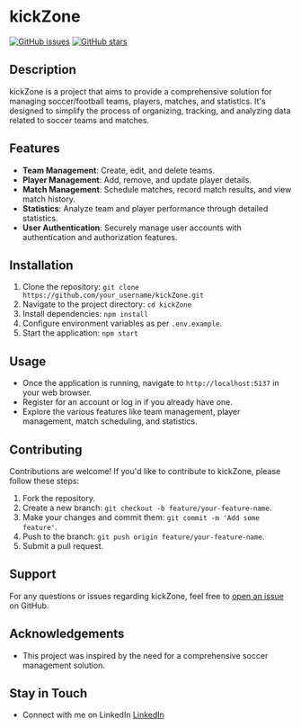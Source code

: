 # kickZone

[![GitHub issues](https://img.shields.io/github/issues/AnTareS11S/kickZone)](https://github.com/AnTareS11S/kickZone/issues)
[![GitHub stars](https://img.shields.io/github/stars/AnTareS11S/kickZone)](https://github.com/AnTareS11S/kickZone/stargazers)

## Description
kickZone is a project that aims to provide a comprehensive solution for managing soccer/football teams, players, matches, and statistics. It's designed to simplify the process of organizing, tracking, and analyzing data related to soccer teams and matches.

## Features
- **Team Management**: Create, edit, and delete teams.
- **Player Management**: Add, remove, and update player details.
- **Match Management**: Schedule matches, record match results, and view match history.
- **Statistics**: Analyze team and player performance through detailed statistics.
- **User Authentication**: Securely manage user accounts with authentication and authorization features.

## Installation
1. Clone the repository: `git clone https://github.com/your_username/kickZone.git`
2. Navigate to the project directory: `cd kickZone`
3. Install dependencies: `npm install`
4. Configure environment variables as per `.env.example`.
5. Start the application: `npm start`

## Usage
- Once the application is running, navigate to `http://localhost:5137` in your web browser.
- Register for an account or log in if you already have one.
- Explore the various features like team management, player management, match scheduling, and statistics.

## Contributing
Contributions are welcome! If you'd like to contribute to kickZone, please follow these steps:
1. Fork the repository.
2. Create a new branch: `git checkout -b feature/your-feature-name`.
3. Make your changes and commit them: `git commit -m 'Add some feature'`.
4. Push to the branch: `git push origin feature/your-feature-name`.
5. Submit a pull request.

## Support
For any questions or issues regarding kickZone, feel free to [open an issue](https://github.com/AnTareS11S/kickZone/issues) on GitHub.

## Acknowledgements
- This project was inspired by the need for a comprehensive soccer management solution.

## Stay in Touch
- Connect with me on LinkedIn [LinkedIn](https://www.linkedin.com/in/krzysztof-zieli%C5%84ski-84267a202/)

